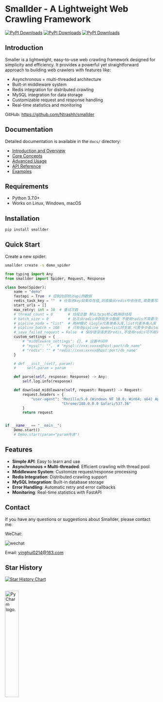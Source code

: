 # Smallder - A Lightweight Web Crawling Framework
[![PyPI Downloads](https://static.pepy.tech/badge/smallder)](https://pepy.tech/projects/smallder)  [![PyPI Downloads](https://static.pepy.tech/badge/smallder/month)](https://pepy.tech/projects/smallder) [![PyPI Downloads](https://static.pepy.tech/badge/smallder/week)](https://pepy.tech/projects/smallder)

## Introduction

Smaller is a lightweight, easy-to-use web crawling framework designed for simplicity and efficiency. It provides a powerful yet straightforward approach to building web crawlers with features like:

- Asynchronous + multi-threaded architecture
- Built-in middleware system
- Redis integration for distributed crawling
- MySQL integration for data storage
- Customizable request and response handling
- Real-time statistics and monitoring

GitHub: https://github.com/Ntrashh/smallder

## Documentation

Detailed documentation is available in the `docs/` directory:

- [Introduction and Overview](docs/README.md)
- [Core Concepts](docs/core-concepts.md)
- [Advanced Usage](docs/advanced-usage.md)
- [API Reference](docs/api-reference.md)
- [Examples](docs/examples.md)



## Requirements
- Python 3.7.0+
- Works on Linux, Windows, macOS

## Installation
```bash
pip install smallder
```

## Quick Start

Create a new spider:
```bash
smallder create -s demo_spider
```

```python
from typing import Any
from smallder import Spider, Request, Response

class Demo(Spider):
    name = "demo"
    fastapi = True  # 控制内部统计api的数据
    redis_task_key = ""  # 任务池key如果存在值,则直接从redis中去任务,需要重写make_request_for_redis
    start_urls = []
    max_retry: int = 10  # 重试次数
    # thread_count = 0       # 线程总数 默认为cpu核心数两倍线程
    # batch_size = 0         # 批次从redis中获取多少数据 不使用redis不需要次参数
    # pipline_mode = "list"  # 两种模式 single代表单条入库,list代表多条入库 默认为single
    # pipline_batch = 100    # 只有在pipline_mode=list时生效,代表多少条item进入pipline,默认100
    # save_failed_request = False  # 保存错误请求到redis,不使用redis可不用开启
    custom_settings = {
        # "middleware_settings": {}, # 设置中间件
        # "mysql": "",  # "mysql://xxx:xxxxx@host:port/db_name"
        # "redis": "" # "redis://xxx:xxxxx@host:port/db_name"
    }

    # def __init__(self, param):
    #     self.param = param

    def parse(self, response: Response) -> Any:
        self.log.info(response)

    def download_middleware(self, request: Request) -> Request:
        request.headers = {
            "user-agent": "Mozilla/5.0 (Windows NT 10.0; Win64; x64) AppleWebKit/537.36 (KHTML, like Gecko) "
                          "Chrome/108.0.0.0 Safari/537.36"
        }
        return request


if __name__ == "__main__":
    Demo.start()
    # Demo.start(param="param传递")

```





## Features

- **Simple API**: Easy to learn and use
- **Asynchronous + Multi-threaded**: Efficient crawling with thread pool
- **Middleware System**: Customize request/response processing
- **Redis Integration**: Distributed crawling support
- **MySQL Integration**: Built-in database storage
- **Error Handling**: Automatic retry and error callbacks
- **Monitoring**: Real-time statistics with FastAPI

## Contact

If you have any questions or suggestions about Smallder, please contact me:

WeChat:

![wechat](https://user-images.githubusercontent.com/109586486/210029580-4bb2f7bb-ed19-4971-ad0a-788aa659e2ff.jpg)

Email: yinghui0214@163.com


## Star History

[![Star History Chart](https://api.star-history.com/svg?repos=Ntrashh/smallder&type=Date)](https://star-history.com/#Ntrashh/smallder&Date)


##
<img src="https://resources.jetbrains.com/storage/products/company/brand/logos/PyCharm.png" alt="PyCharm logo."  width="30%" >